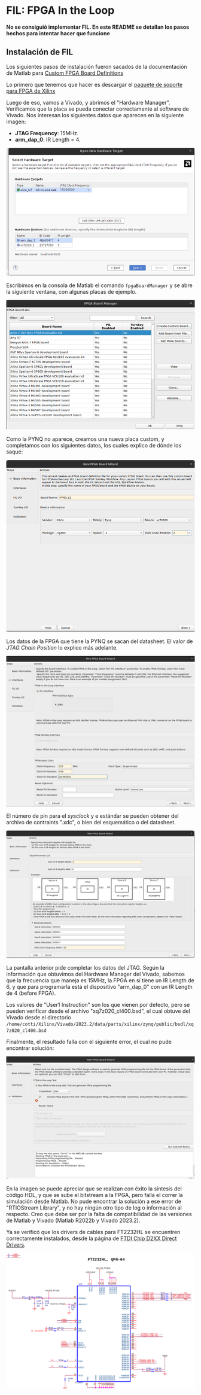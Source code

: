 # FIL: FPGA In the Loop

**No se consiguió implementar FIL. En este README se detallan los pasos hechos para intentar hacer que funcione**

## Instalación de FIL

Los siguientes pasos de instalación fueron sacados de la documentación de Matlab para [Custom FPGA Board Definitions](https://la.mathworks.com/help/hdlverifier/custom-fpga-board-definition.html?s_tid=CRUX_lftnav)

Lo primero que tenemos que hacer es descargar el [paquete de soporte para FPGA de Xilinx](https://la.mathworks.com/matlabcentral/fileexchange/40434-hdl-verifier-support-package-for-xilinx-fpga-boards)

Luego de eso, vamos a Vivado, y abrimos el "Hardware Manager". Verificamos que la placa se pueda conectar correctamente al software de Vivado. Nos interesan los siguientes datos que aparecen en la siguiente imagen:

* **JTAG Frequency**: 15MHz.
* **arm_dap_0**: IR Length = 4.

![Hardware manager connecting to the device](images/hardware_manager.png)

Escribimos en la consola de Matlab el comando `fpgaBoardManager` y se abre la siguiente ventana, con algunas placas de ejemplo.

![FPGA board manager](images/fpga_board_manager.png)

Como la PYNQ no aparece, creamos una nueva placa custom, y completamos con los siguientes datos, los cuales explico de dónde los saqué:

![PYNQ1](images/pynq1.png)

Los datos de la FPGA que tiene la PYNQ se sacan del datasheet. El valor de *JTAG Chain Position* lo explico más adelante.

![PYNQ2](images/pynq2.png)

El número de pin para el *sysclock* y e estándar se pueden obtener del archivo de contraints ".xdc", o bien del esquemático o del datasheet.

![PYNQ3](images/pynq3.png)

La pantalla anterior pide completar los datos del JTAG. Según la información que obtuvimos del Hardware Manager del Vivado, sabemos que la frecuencia que maneja es 15MHz, la FPGA en sí tiene un IR Length de 6, y que para programarla está el dispositivo "arm_dap_0" con un IR Length de 4 (before FPGA).

Los valores de "User1 Instruction" son los que vienen por defecto, pero se pueden verificar desde el archivo "xq7z020_cl400.bsd", el cual obtuve del Vivado desde el directorio `/home/cotti/Xilinx/Vivado/2023.2/data/parts/xilinx/zynq/public/bsdl/xq7z020_cl400.bsd`


Finalmente, el resultado falla con el siguiente error, el cual no pude encontrar solución:

![PYNQ4](images/pynq4.png)

En la imagen se puede apreciar que se realizan con éxito la síntesis del código HDL, y que se sube el bitstream a la FPGA, pero falla el correr la simulación desde Matlab. No pude encontrar la solución a ese error de "RTIOStream Library", y no hay ningún otro tipo de log o información al respecto. Creo que debe ser por la falta de compatibilidad de las versiones de Matlab y Vivado (Matlab R2022b y Vivado 2023.2).

Ya se verificó que los drivers de cables para FT2232HL se encuentren correctamente instalados, desde la página de [FTDI Chip D2XX Direct Drivers](https://ftdichip.com/drivers/d2xx-drivers/).

![FT2232HL Schematic](images/FT2232HL.png)
